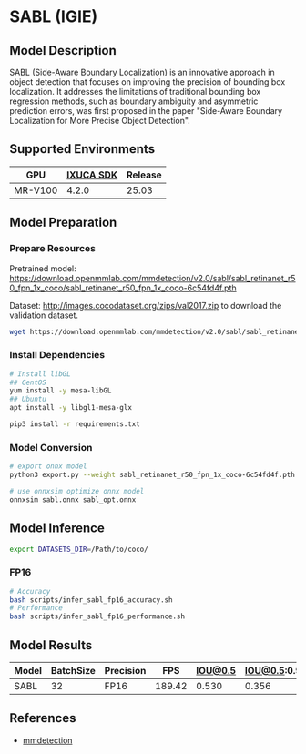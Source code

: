 # SABL (IGIE)

## Model Description

SABL (Side-Aware Boundary Localization) is an innovative approach in object detection that focuses on improving the precision of bounding box localization. It addresses the limitations of traditional bounding box regression methods, such as boundary ambiguity and asymmetric prediction errors, was first proposed in the paper "Side-Aware Boundary Localization for More Precise Object Detection".

## Supported Environments

| GPU    | [IXUCA SDK](https://gitee.com/deep-spark/deepspark#%E5%A4%A9%E6%95%B0%E6%99%BA%E7%AE%97%E8%BD%AF%E4%BB%B6%E6%A0%88-ixuca) | Release |
|--------|-----------|---------|
| MR-V100 | 4.2.0     |  25.03  |

## Model Preparation

### Prepare Resources

Pretrained model: <https://download.openmmlab.com/mmdetection/v2.0/sabl/sabl_retinanet_r50_fpn_1x_coco/sabl_retinanet_r50_fpn_1x_coco-6c54fd4f.pth>

Dataset: <http://images.cocodataset.org/zips/val2017.zip> to download the validation dataset.

```bash
wget https://download.openmmlab.com/mmdetection/v2.0/sabl/sabl_retinanet_r50_fpn_1x_coco/sabl_retinanet_r50_fpn_1x_coco-6c54fd4f.pth
```

### Install Dependencies

```bash
# Install libGL
## CentOS
yum install -y mesa-libGL
## Ubuntu
apt install -y libgl1-mesa-glx

pip3 install -r requirements.txt
```

### Model Conversion

```bash
# export onnx model
python3 export.py --weight sabl_retinanet_r50_fpn_1x_coco-6c54fd4f.pth --cfg sabl-retinanet_r50_fpn_1x_coco.py --output sabl.onnx

# use onnxsim optimize onnx model
onnxsim sabl.onnx sabl_opt.onnx
```

## Model Inference

```bash
export DATASETS_DIR=/Path/to/coco/
```

### FP16

```bash
# Accuracy
bash scripts/infer_sabl_fp16_accuracy.sh
# Performance
bash scripts/infer_sabl_fp16_performance.sh
```

## Model Results

| Model | BatchSize | Precision | FPS    | IOU@0.5 | IOU@0.5:0.95 |
|-------|-----------|-----------|--------|---------|--------------|
| SABL  | 32        | FP16      | 189.42 | 0.530   | 0.356        |

## References

- [mmdetection](https://github.com/open-mmlab/mmdetection.git)
